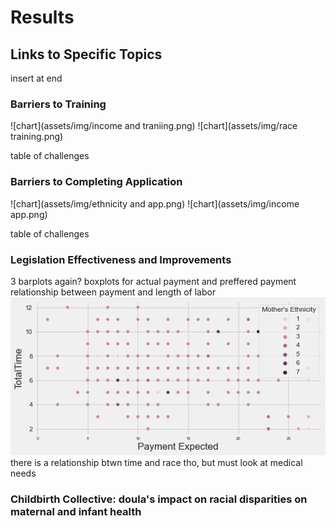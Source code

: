 # Results 

## Links to Specific Topics
insert at end 

### Barriers to Training
![chart](assets/img/income and traniing.png)
![chart](assets/img/race training.png)

table of challenges

### Barriers to Completing Application
![chart](assets/img/ethnicity and app.png)
![chart](assets/img/income app.png)

table of challenges

### Legislation Effectiveness and Improvements

3 barplots again?
boxplots for actual payment and preffered payment 
relationship between payment and length of labor
![chart](assets/img/payment-time.png)
there is a relationship btwn time and race tho, but must look at medical needs

### Childbirth Collective: doula's impact on racial disparities on maternal and infant health
